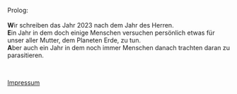 
<html>
<head>


</head>
<body>

<div style="background:url(4html/Hintergrund.png); filter: brightness(1.2);">


<p>
Prolog:
<BR><BR>
<b>W</b>ir schreiben das Jahr 2023 nach dem Jahr des Herren.<BR>
<b>E</b>in Jahr in dem doch einige Menschen versuchen persönlich 
etwas für unser aller Mutter, dem Planeten Erde, zu tun.<BR>
<b>A</b>ber auch ein Jahr in dem noch immer Menschen danach trachten 
daran zu parasitieren.
</p>
<BR>


<a href="4html/button63.html?a=AJdJ5plqieJ6JOMd&b=ssXslG9MfK2H6dOff&c=AJ2Mf6dOffMdlqVdJHHMlwP&d=vOHVdKJ&e=5JpOf2IJpdQ2bm-V9YbJK5IpM">Impressum</a>

</div>
</body>
</html>
